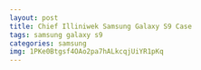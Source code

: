 ```yaml
---
layout: post
title: Chief Illiniwek Samsung Galaxy S9 Case
tags: samsung galaxy s9
categories: samsung
img: 1PKe0Btgsf4OAo2pa7hALkcqjUiYR1pKq
---
```

